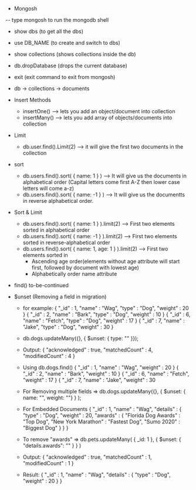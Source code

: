 - Mongosh

-- type mongosh to run the mongodb shell

- show dbs (to get all the dbs)
- use DB_NAME (to create and switch to dbs)
- show collections (shows collections inside the db)
- db.dropDatabase (drops the current database)
- exit (exit command to exit from mongosh)

- db -> collections -> documents

- Insert Methods

  - insertOne() --> lets you add an object/document into collection
  - insertMany() --> lets you add array of objects/documents into collection

- Limit

  - db.user.find().Limit(2) --> it will give the first two documents in the collection

- sort

  - db.users.find().sort( { name: 1 } ) --> It will give us the documents in alphabetical order (Capital letters come first A-Z then lower case letters will come a-z)
  - db.users.find().sort( { name: -1 } ) --> It will give us the documentts in reverse alphabetical order.

- Sort & Limit

  - db.users.find().sort( { name: 1 } ).limit(2) --> First two elements sorted in alphabetical order
  - db.users.find().sort( { name: -1 } ).limit(2) --> First two elements sorted in reverse-alphabetical order
  - db.users.find().sort( { name: 1, age: 1 } ).limit(2) --> First two elements sorted in
    - Ascending age order(elements without age attribute will start first, followed by document with lowest age)
    - Alphabetically order name attribute

- find()
  to-be-continued
  
- $unset (Removing a field in migration)
  - for example:
      { "_id" : 1, "name" : "Wag", "type" : "Dog", "weight" : 20 }
      { "_id" : 2, "name" : "Bark", "type" : "Dog", "weight" : 10 }
      { "_id" : 6, "name" : "Fetch", "type" : "Dog", "weight" : 17 }
      { "_id" : 7, "name" : "Jake", "type" : "Dog", "weight" : 30 }
  - db.dogs.updateMany({}, { $unset: { type: "" }});
  - Output: { "acknowledged" : true, "matchedCount" : 4, "modifiedCount" : 4 }
  
  - Using db.dogs.find()
    { "_id" : 1, "name" : "Wag", "weight" : 20 }
    { "_id" : 2, "name" : "Bark", "weight" : 10 }
    { "_id" : 6, "name" : "Fetch", "weight" : 17 }
    { "_id" : 7, "name" : "Jake", "weight" : 30 
  - For Removing multiple fields => db.dogs.updateMany({}, { $unset: { name: "", weight: ""} } );

  - For Embedded Documents 
      {
        "_id" : 1,
        "name" : "Wag",
        "details" : {
          "type" : "Dog",
          "weight" : 20,
          "awards" : {
            "Florida Dog Awards" : "Top Dog",
            "New York Marathon" : "Fastest Dog",
            "Sumo 2020" : "Biggest Dog"
          }
        }
      }
  - To remove "awards" => db.pets.updateMany( { _id: 1 }, { $unset: { "details.awards": "" } } )
  - Output: { "acknowledged" : true, "matchedCount" : 1, "modifiedCount" : 1 }
  - Result:
     {
        "_id" : 1,
        "name" : "Wag",
        "details" : {
          "type" : "Dog",
          "weight" : 20
        }
      }

